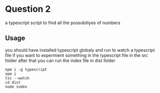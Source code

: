 # Question 2

a typescript script to find all the possobiliyes of numbers 
## Usage

you should have installed typescript globaly
and run to watch a typescript file if you want to expermient something in the typescript file in the src folder
after that you can run the index file in dist folder 

```
npm i -g typescript
npm i 
tsc --watch
cd dist
node index
```